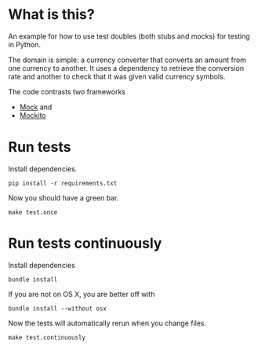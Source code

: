 
# What is this?

An example for how to use test doubles (both stubs and mocks) for testing in Python.

The domain is simple: a currency converter that converts an amount from one currency to another. It uses a dependency to retrieve the conversion rate and another to check that it was given valid currency symbols.

The code contrasts two frameworks

* [Mock](https://pypi.python.org/pypi/mock) and
* [Mockito](https://code.google.com/p/mockito-python/)



# Run tests

Install dependencies.

    pip install -r requirements.txt

Now you should have a green bar.

    make test.once


# Run tests continuously

Install dependencies

    bundle install

If you are not on OS X, you are better off with

    bundle install --without osx

Now the tests will automatically rerun when you change files.

    make test.continuously

